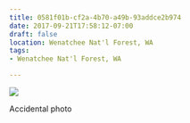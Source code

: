```yaml
---
title: 0581f01b-cf2a-4b70-a49b-93addce2b974
date: 2017-09-21T17:58:12-07:00
draft: false
location: Wenatchee Nat'l Forest, WA
tags:
- Wenatchee Nat'l Forest, WA

---
```



![](https://d17enza3bfujl8.cloudfront.net/DSCF8446.jpg)

Accidental photo


